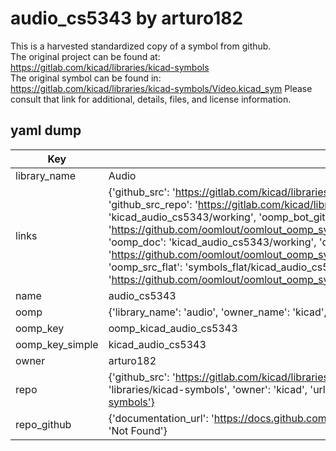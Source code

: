 # audio_cs5343 by arturo182  
This is a harvested standardized copy of a symbol from github.  
The original project can be found at:  
https://gitlab.com/kicad/libraries/kicad-symbols  
The original symbol can be found in:
https://gitlab.com/kicad/libraries/kicad-symbols/Video.kicad_sym
Please consult that link for additional, details, files, and license information.  
## yaml dump  
| Key | Value |  
| --- | --- |  
| library_name | Audio |  
| links | {'github_src': 'https://gitlab.com/kicad/libraries/kicad-symbols/Video.kicad_sym', 'github_src_repo': 'https://gitlab.com/kicad/libraries/kicad-symbols', 'oomp_bot': 'kicad_audio_cs5343/working', 'oomp_bot_github': 'https://github.com/oomlout/oomlout_oomp_symbol_bot/tree/main/kicad_audio_cs5343/working', 'oomp_doc': 'kicad_audio_cs5343/working', 'oomp_doc_github': 'https://github.com/oomlout/oomlout_oomp_symbol_doc/tree/main/kicad_audio_cs5343/working', 'oomp_src_flat': 'symbols_flat/kicad_audio_cs5343/working', 'oomp_src_flat_github': 'https://github.com/oomlout/oomlout_oomp_symbol_src/tree/main/kicad_audio_cs5343/working'} |  
| name | audio_cs5343 |  
| oomp | {'library_name': 'audio', 'owner_name': 'kicad', 'symbol_name': 'audio_cs5343'} |  
| oomp_key | oomp_kicad_audio_cs5343 |  
| oomp_key_simple | kicad_audio_cs5343 |  
| owner | arturo182 |  
| repo | {'github_src': 'https://gitlab.com/kicad/libraries/kicad-symbols/Video.kicad_sym', 'name': 'libraries/kicad-symbols', 'owner': 'kicad', 'url': 'https://gitlab.com/kicad/libraries/kicad-symbols'} |  
| repo_github | {'documentation_url': 'https://docs.github.com/rest/repos/repos#get-a-repository', 'message': 'Not Found'} |  

